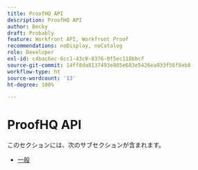 ```yaml
---
title: ProofHQ API
description: ProofHQ API
author: Becky
draft: Probably
feature: Workfront API, Workfront Proof
recommendations: noDisplay, noCatalog
role: Developer
exl-id: c4bac6ec-6cc1-43c8-8376-0f5ec118bbcf
source-git-commit: 14ff8da8137493e805e683e5426ea933f56f8eb8
workflow-type: ht
source-wordcount: '13'
ht-degree: 100%

---
```


# ProofHQ API

このセクションには、次のサブセクションが含まれます。

* [一般](../proofhq-api/general/general.md)
